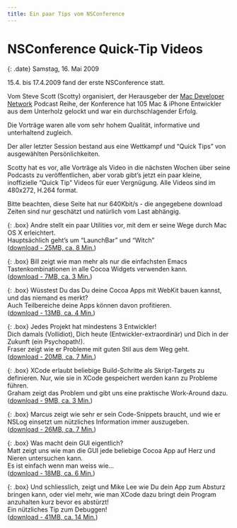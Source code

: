 ```yaml
--- 
title: Ein paar Tips vom NSConference
---
```


# NSConference Quick-Tip Videos

{: .date}
Samstag, 16. Mai 2009

15.4. bis 17.4.2009 fand der erste NSConference statt.

Vom Steve Scott (Scotty) organisiert, der Herausgeber der [Mac Developer
Network](http://macdevnet.com/) Podcast Reihe, der Konference hat 105 Mac & iPhone Entwickler aus
dem Unterholz gelockt und war ein durchschlagender Erfolg.

Die Vorträge waren alle vom sehr hohem Qualität, informative und unterhaltend zugleich.

Der aller letzter Session bestand aus eine Wettkampf und “Quick Tips” von ausgewählten
Persönlichkeiten.

Scotty hat es vor, alle Vorträge als Video in die nächsten Wochen über seine Podcasts zu
veröffentlichen, aber vorab gibt’s jetzt ein paar kleine, inoffizielle “Quick Tip” Videos für euer
Vergnügung. Alle Videos sind im 480x272, H.264 format.

Bitte beachten, diese Seite hat nur 640Kbit/s - die angegebene download Zeiten sind nur geschätzt
und natürlich vom Last abhängig.


{: .box}
Andre stellt ein paar Utilities vor, mit dem er seine Wege durch Mac OS X erleichtert.  
Hauptsächlich geht’s um “LaunchBar” und “Witch”  
([download - 25MB, ca. 8 Min.](tbd))

{: .box}
Bill zeigt wie man mehr als nur die einfachsten Emacs Tastenkombinationen in alle Cocoa Widgets verwenden kann.  
([download - 7MB, ca. 3 Min.](tbd))

{: .box}
Wüsstest Du das Du deine Cocoa Apps mit WebKit bauen kannst, und das niemand es merkt?  
Auch Teilbereiche deine Apps können davon profitieren.  
([download - 13MB, ca. 4 Min.](tbd))

{: .box}
Jedes Projekt hat mindestens 3 Entwickler!  
Dich damals (Vollidiot), Dich heute (Entwickler-extraordinär) und Dich in der Zukunft (ein Psychopath!).  
Fraser zeigt wie er Probleme mit guten Stil aus dem Weg geht.  
([download - 20MB, ca. 7 Min.](tbd))

{: .box}
XCode erlaubt beliebige Build-Schritte als Skript-Targets zu definieren. Nur, wie sie in XCode gespeichert werden kann zu Probleme führen.  
Graham zeigt das Problem und gibt uns eine praktische Work-Around dazu.  
([download - 9MB, ca. 3 Min.](tbd))

{: .box}
Marcus zeigt wie sehr er sein Code-Snippets braucht, und wie er NSLog einsetzt um nützliches Information immer auszugeben.  
([download - 26MB, ca. 7 Min.](tbd))

{: .box}
Was macht dein GUI eigentlich?  
Matt zeigt uns wie man die GUI jede beliebige Cocoa App auf Herz und Nieren untersuchen kann.  
Es ist einfach wenn man weiss wie...  
([download - 18MB, ca. 6 Min.](tbd))

{: .box}
Und schliesslich, zeigt und Mike Lee wie Du dein App zum Absturz bringen kann, oder viel mehr, wie man XCode dazu bringt dein Program anzuhalten kurz bevor es abstürzt!  
Ein nützliches Tip zum Debuggen!  
([download - 41MB, ca. 14 Min.](tbd))
